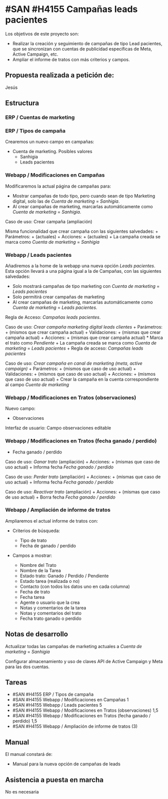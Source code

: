 # #SAN #H4155 Campañas leads pacientes

Los objetivos de este proyecto son:
+ Realizar la creación y seguimiento de campañas de tipo Lead pacientes, que se sincronizan con cuentas de publicidad específicas de Meta, Active Campaign, etc.
+ Ampliar el informe de tratos con más criterios y campos.

## Propuesta realizada a petición de:
Jesús

## Estructura

### ERP / Cuentas de marketing

### ERP / Tipos de campaña
Crearemos un nuevo campo en campañas:
+ Cuenta de marketing. Posibles valores
    + Sanhigia
    + Leads pacientes

### Webapp / Modificaciones en Campañas
Modificaremos la actual página de campañas para:
+ Mostrar campañas de todo tipo, pero cuando sean de tipo Marketing digital, solo las de _Cuenta de marketing_ = _Sanhigia_.
+ Al crear campañas de marketing, marcarlas automáticamente como _Cuenta de marketing_ = _Sanhigia_.

Caso de uso: Crear campaña (ampliación)

Misma funcionalidad que crear campaña con las siguientes salvedades:
    + Parámetros:
        + (actuales)
    + Acciones:
        + (actuales)
        + La campaña creada se marca como _Cuenta de marketing_ = _Sanhigia_

### Webapp / Leads pacientes
Añadiremos a la home de la webapp una nueva opción _Leads pacientes_. Esta opción llevará a una página igual a la de Campañas, con las siguientes salvedades:
+ Solo mostrará campañas de tipo marketing con _Cuenta de marketing_ = _Leads pacientes_
+ Solo permitirá crear campañas de marketing
+ Al crear campañas de marketing, marcarlas automáticamente como _Cuenta de marketing_ = _Leads pacientes_.

Regla de Acceso: _Campañas leads pacientes_.

Caso de uso: _Crear campaña marketing digital leads clientes_
    + Parámetros:
        + (mismos que crear campaña actual)
    + Validaciones:
        + (mismas que crear campaña actual)
    + Acciones:
        + (mismas que crear campaña actual)
        * Marca el trato como _Pendiente_
        + La campaña creada se marca como _Cuenta de marketing_ = _Leads pacientes_
    + Regla de acceso: _Campañas leads pacientes_

Caso de uso: _Crear campaña en canal de marketing (meta, active campaign)_
    + Parámetros:
        + (mismos que caso de uso actual)
    + Validaciones:
        + (mismos que caso de uso actual)
    + Acciones:
        + (mismos que caso de uso actual)
        + Crear la campaña en la cuenta correspondiente al campo _Cuenta de marketing_

### Webapp / Modificaciones en Tratos (observaciones)
Nuevo campo:
+ Observaciones

Interfaz de usuario: Campo observaciones editable

### Webapp / Modificaciones en Tratos (fecha ganado / perdido)
+ Fecha ganado / perdido

Caso de uso: _Ganar trato_ (ampliación)
    + Acciones:
        + (mismas que caso de uso actual)
        + Informa fecha _Fecha ganado / perdido_

Caso de uso: _Perder trato_ (ampliación)
    + Acciones:
        + (mismas que caso de uso actual)
        + Informa fecha _Fecha ganado / perdido_

Caso de uso: _Reactivar trato_ (ampliación)
    + Acciones:
        + (mismas que caso de uso actual)
        + Borra fecha _Fecha ganado / perdido_


### Webapp / Ampliación de informe de tratos
Ampliaremos el actual informe de tratos con:
+ Criterios de búsqueda:
    + Tipo de trato
    + Fecha de ganado / perdido

+ Campos a mostrar:
    + Nombre del Trato
    + Nombre de la Tarea
    + Estado trato: Ganado / Perdido / Pendiente
    + Estado tarea (realizada o no)
    + Contacto (con todos los datos uno en cada columna)
    + Fecha de trato
    + Fecha tarea
    + Agente o usuario que la crea
    + Notas y comentarios de la tarea
    + Notas y comentarios del trato
    + Fecha trato ganado o perdido


## Notas de desarrollo
Actualizar todas las campañas de marketing actuales a _Cuenta de marketing_ = _Sanhigia_

Configurar almacenamiento y uso de claves API de Active Campaign y Meta para las dos cuentas.

## Tareas
* #SAN #H4155 ERP / Tipos de campaña
* #SAN #H4155 Webapp / Modificaciones en Campañas 1
* #SAN #H4155 Webapp / Leads pacientes 5
* #SAN #H4155 Webapp / Modificaciones en Tratos (observaciones) 1,5
* #SAN #H4155 Webapp / Modificaciones en Tratos (fecha ganado / perdido) 1,5
* #SAN #H4155 Webapp / Ampliación de informe de tratos (3)

## Manual
El manual constará de:
+ Manual para la nueva opción de campañas de leads

## Asistencia a puesta en marcha
No es necesaria

